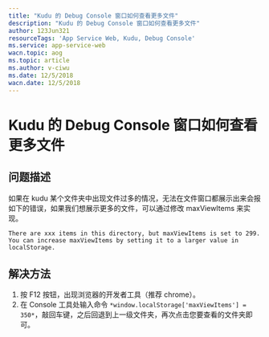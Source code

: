 ```yaml
---
title: "Kudu 的 Debug Console 窗口如何查看更多文件"
description: "Kudu 的 Debug Console 窗口如何查看更多文件"
author: 123Jun321
resourceTags: 'App Service Web, Kudu, Debug Console'
ms.service: app-service-web
wacn.topic: aog
ms.topic: article
ms.author: v-ciwu
ms.date: 12/5/2018
wacn.date: 12/5/2018
---
```


# Kudu 的 Debug Console 窗口如何查看更多文件

## 问题描述

如果在 kudu 某个文件夹中出现文件过多的情况，无法在文件窗口都展示出来会报如下的错误，如果我们想展示更多的文件，可以通过修改 maxViewItems 来实现。

```
There are xxx items in this directory, but maxViewItems is set to 299. You can increase maxViewItems by setting it to a larger value in localStorage.
```

## 解决方法

1. 按 F12 按钮，出现浏览器的开发者工具（推荐 chrome）。
2. 在 Console 工具处输入命令 `*window.localStorage['maxViewItems'] = 350*`，敲回车键，之后回退到上一级文件夹，再次点击您要查看的文件夹即可。